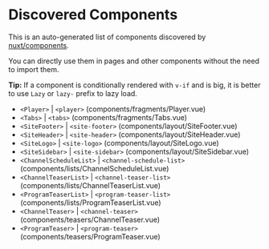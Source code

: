 # Discovered Components

This is an auto-generated list of components discovered by [nuxt/components](https://github.com/nuxt/components).

You can directly use them in pages and other components without the need to import them.

**Tip:** If a component is conditionally rendered with `v-if` and is big, it is better to use `Lazy` or `lazy-` prefix to lazy load.

- `<Player>` | `<player>` (components/fragments/Player.vue)
- `<Tabs>` | `<tabs>` (components/fragments/Tabs.vue)
- `<SiteFooter>` | `<site-footer>` (components/layout/SiteFooter.vue)
- `<SiteHeader>` | `<site-header>` (components/layout/SiteHeader.vue)
- `<SiteLogo>` | `<site-logo>` (components/layout/SiteLogo.vue)
- `<SiteSidebar>` | `<site-sidebar>` (components/layout/SiteSidebar.vue)
- `<ChannelScheduleList>` | `<channel-schedule-list>` (components/lists/ChannelScheduleList.vue)
- `<ChannelTeaserList>` | `<channel-teaser-list>` (components/lists/ChannelTeaserList.vue)
- `<ProgramTeaserList>` | `<program-teaser-list>` (components/lists/ProgramTeaserList.vue)
- `<ChannelTeaser>` | `<channel-teaser>` (components/teasers/ChannelTeaser.vue)
- `<ProgramTeaser>` | `<program-teaser>` (components/teasers/ProgramTeaser.vue)
